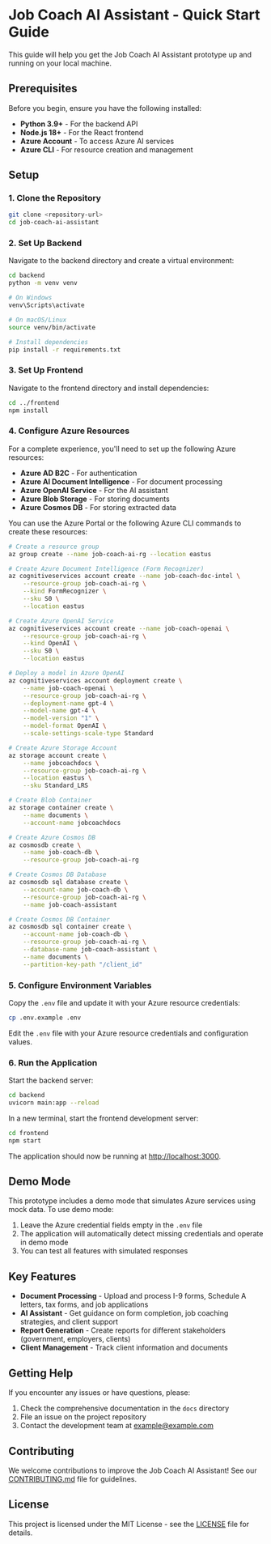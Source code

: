 # Job Coach AI Assistant - Quick Start Guide

This guide will help you get the Job Coach AI Assistant prototype up and running on your local machine.

## Prerequisites

Before you begin, ensure you have the following installed:

- **Python 3.9+** - For the backend API
- **Node.js 18+** - For the React frontend
- **Azure Account** - To access Azure AI services
- **Azure CLI** - For resource creation and management

## Setup

### 1. Clone the Repository

```bash
git clone <repository-url>
cd job-coach-ai-assistant
```

### 2. Set Up Backend

Navigate to the backend directory and create a virtual environment:

```bash
cd backend
python -m venv venv

# On Windows
venv\Scripts\activate

# On macOS/Linux
source venv/bin/activate

# Install dependencies
pip install -r requirements.txt
```

### 3. Set Up Frontend

Navigate to the frontend directory and install dependencies:

```bash
cd ../frontend
npm install
```

### 4. Configure Azure Resources

For a complete experience, you'll need to set up the following Azure resources:

- **Azure AD B2C** - For authentication
- **Azure AI Document Intelligence** - For document processing
- **Azure OpenAI Service** - For the AI assistant
- **Azure Blob Storage** - For storing documents
- **Azure Cosmos DB** - For storing extracted data

You can use the Azure Portal or the following Azure CLI commands to create these resources:

```bash
# Create a resource group
az group create --name job-coach-ai-rg --location eastus

# Create Azure Document Intelligence (Form Recognizer)
az cognitiveservices account create --name job-coach-doc-intel \
    --resource-group job-coach-ai-rg \
    --kind FormRecognizer \
    --sku S0 \
    --location eastus

# Create Azure OpenAI Service
az cognitiveservices account create --name job-coach-openai \
    --resource-group job-coach-ai-rg \
    --kind OpenAI \
    --sku S0 \
    --location eastus

# Deploy a model in Azure OpenAI
az cognitiveservices account deployment create \
    --name job-coach-openai \
    --resource-group job-coach-ai-rg \
    --deployment-name gpt-4 \
    --model-name gpt-4 \
    --model-version "1" \
    --model-format OpenAI \
    --scale-settings-scale-type Standard

# Create Azure Storage Account
az storage account create \
    --name jobcoachdocs \
    --resource-group job-coach-ai-rg \
    --location eastus \
    --sku Standard_LRS

# Create Blob Container
az storage container create \
    --name documents \
    --account-name jobcoachdocs

# Create Azure Cosmos DB
az cosmosdb create \
    --name job-coach-db \
    --resource-group job-coach-ai-rg

# Create Cosmos DB Database
az cosmosdb sql database create \
    --account-name job-coach-db \
    --resource-group job-coach-ai-rg \
    --name job-coach-assistant

# Create Cosmos DB Container
az cosmosdb sql container create \
    --account-name job-coach-db \
    --resource-group job-coach-ai-rg \
    --database-name job-coach-assistant \
    --name documents \
    --partition-key-path "/client_id"
```

### 5. Configure Environment Variables

Copy the `.env` file and update it with your Azure resource credentials:

```bash
cp .env.example .env
```

Edit the `.env` file with your Azure resource credentials and configuration values.

### 6. Run the Application

Start the backend server:

```bash
cd backend
uvicorn main:app --reload
```

In a new terminal, start the frontend development server:

```bash
cd frontend
npm start
```

The application should now be running at [http://localhost:3000](http://localhost:3000).

## Demo Mode

This prototype includes a demo mode that simulates Azure services using mock data. To use demo mode:

1. Leave the Azure credential fields empty in the `.env` file
2. The application will automatically detect missing credentials and operate in demo mode
3. You can test all features with simulated responses

## Key Features

- **Document Processing** - Upload and process I-9 forms, Schedule A letters, tax forms, and job applications
- **AI Assistant** - Get guidance on form completion, job coaching strategies, and client support
- **Report Generation** - Create reports for different stakeholders (government, employers, clients)
- **Client Management** - Track client information and documents

## Getting Help

If you encounter any issues or have questions, please:

1. Check the comprehensive documentation in the `docs` directory
2. File an issue on the project repository
3. Contact the development team at [example@example.com](mailto:example@example.com)

## Contributing

We welcome contributions to improve the Job Coach AI Assistant! See our [CONTRIBUTING.md](CONTRIBUTING.md) file for guidelines.

## License

This project is licensed under the MIT License - see the [LICENSE](LICENSE) file for details. 
